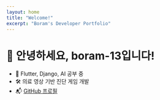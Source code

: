 ```yaml
---
layout: home
title: "Welcome!"
excerpt: "Boram's Developer Portfolio"
---
```


# 👋 안녕하세요, boram-13입니다!

- 🌱 Flutter, Django, AI 공부 중
- 🛠 의료 영상 기반 진단 게임 개발
- 📬 [GitHub 프로필](https://github.com/boram-13)
